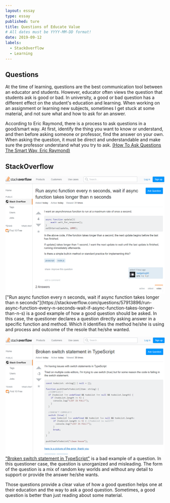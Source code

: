 ```yaml
---
layout: essay
type: essay
published: ture
title: Questions of Educate Value
# All dates must be YYYY-MM-DD format!
date: 2019-09-12
labels:
  - StackOverflow
  - Learning
---
```


## Questions
  At the time of learning, questions are the best communication tool between an educator and students. However, educator often views the question that students ask is good or bad. In university, a good or bad question has a different effect on the student's education and learning.  When working on an assignment or learning new subjects, sometimes I get stuck at some material, and not sure what and how to ask for an answer.

  According to Eric Raymond, there is a process to ask questions in a good/smart way. At first, identify the thing you want to know or understand, and then before asking someone or professor, find the answer on your own. When asking the question, it must be direct and understandable and make sure the professor understand what you try to ask. [(How To Ask Questions The Smart Way, Eric Raymond)](http://www.catb.org/esr/faqs/smart-questions.html)

## StackOverflow

<img class="ui floated rounded image" src="../images/goodQ.PNG"> 
["Run async function every n seconds, wait if async function takes longer than n seconds"](https://stackoverflow.com/questions/57913896/run-async-function-every-n-seconds-wait-if-async-function-takes-longer-than-n-s) is a good example of how a good question should be asked. In this case, the questioner declares a question directly asking answer in a specific function and method. Which it identifies the method he/she is using and process and outcome of the resole that he/she wanted.

<img class="ui floated rounded image" src="../images/badQ.PNG"> ["Broken switch statement in TypeScript"](https://stackoverflow.com/questions/57914904/broken-switch-statement-in-typescript) is a bad example of a question. In this questioner case, the question is unorganized and misleading. The form of the question is a mix of random key worlds and without any detail to support or provide the answer he/she wants.

Those questions provide a clear value of how a good question helps one at their education and the way to ask a good question. Sometimes, a good question is better than just reading about some material.

